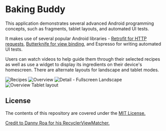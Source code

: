 # Baking Buddy

This application demonstrates several advanced Android programming concepts, such as fragments, tablet layouts, and automated UI tests.

It makes use of several popular Android libraries - [Retrofit for HTTP requests](https://square.github.io/retrofit/), [Butterknife for view binding](https://jakewharton.github.io/butterknife/),
and Espresso for writing automated UI tests.

Users can watch videos to help guide them through their selected recipes as well as use a widget to display its ingredients on their device's
homescreen. There are alternate layouts for landscape and tablet modes.

<img src="https://user-images.githubusercontent.com/8617261/38471608-55e53b1c-3b6b-11e8-9765-344664b8373b.png" alt="Recipes"/>
<img src="https://user-images.githubusercontent.com/8617261/38699623-6f853ce8-3e90-11e8-813b-8eef775b6234.png" alt="Overview"/>
<img src="https://user-images.githubusercontent.com/8617261/38471606-55aefe08-3b6b-11e8-962d-3fce5252a974.png" alt="Detail - Fullscreen Landscape"/>
<img src="https://user-images.githubusercontent.com/8617261/38471605-5592ae6a-3b6b-11e8-9ea7-430c0077114b.png" alt="Overview Tablet layout"/>

## License

The contents of this repository are covered under the [MIT License.](LICENSE)

[Credit to Danny Roa for his RecyclerViewMatcher.](https://github.com/dannyroa/espresso-samples/blob/master/RecyclerView/app/src/androidTest/java/com/dannyroa/espresso_samples/recyclerview/RecyclerViewMatcher.java)